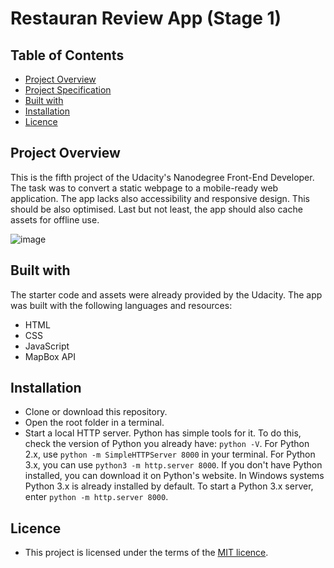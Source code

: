 # Restauran Review App (Stage 1)

## Table of Contents

* [Project Overview](#project-overview)
* [Project Specification](#project-specification)
* [Built with](#built-with)
* [Installation](#installation)
* [Licence](#licence)

## Project Overview

This is the fifth project of the Udacity's Nanodegree Front-End Developer. The task was to convert a static webpage to a mobile-ready web application. The app lacks also accessibility and responsive design. This should be also optimised. Last but not least, the app should also cache assets for offline use.  


![image](img/screenshot-readme "Image of the web app")

## Built with

The starter code and assets were already provided by the Udacity. The app was built with the following languages and resources:

- HTML
- CSS
- JavaScript
- MapBox API

## Installation

- Clone or download this repository.
- Open the root folder in a terminal.
- Start a local HTTP server. Python has simple tools for it. To do this, check the version of Python you already have: `python -V`. For Python 2.x, use `python -m SimpleHTTPServer 8000` in your terminal. For Python 3.x, you can use `python3 -m http.server 8000`. If you don't have Python installed, you can download it on Python's website.
In Windows systems Python 3.x is already installed by default. To start a Python 3.x server, enter `python -m http.server 8000`.

## Licence

- This project is licensed under the terms of the [MIT licence](https://en.wikipedia.org/wiki/MIT_License).
